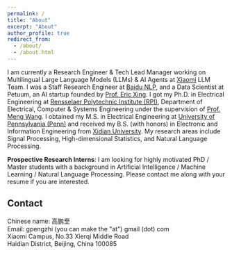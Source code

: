 ```yaml
---
permalink: /
title: "About"
excerpt: "About"
author_profile: true
redirect_from: 
  - /about/
  - /about.html
---
```


I am currently a Research Engineer & Tech Lead Manager working on Multilingual Large Language Models (LLMs) & AI Agents at [Xiaomi](https://www.mi.com/) LLM Team. I was a Staff Research Engineer at [Baidu NLP](https://nlp.baidu.com/), and a Data Scientist at Petuum, an AI startup founded by [Prof. Eric Xing](https://www.cs.cmu.edu/~epxing/). I got my Ph.D. in Electrical Engineering at [Rensselaer Polytechnic Institute (RPI)](http://rpi.edu/), Department of Electrical, Computer & Systems Engineering under  the supervision of [Prof. Meng Wang](https://ecse.rpi.edu/~wang/). I obtained my M.S. in Electrical Engineering at [University of Pennsylvania (Penn)](http://www.upenn.edu/) and received my B.S. (with honors) in Electronic and Information Engineering from [Xidian University](https://en.xidian.edu.cn/). My research areas include Signal Processing, High-dimensional Statistics, and Natural Language Processing.


**Prospective Research Interns**: I am looking for highly motivated PhD / Master students with a background in Artificial Intelligence / Machine Learning / Natural Language Processing. Please contact me along with your resume if you are interested.


**Contact**
------
Chinese name: 高鹏至  
Email: gpengzhi (you can make the "at") gmail (dot) com  
Xiaomi Campus, No.33 Xierqi Middle Road  
Haidian District, Beijing, China 100085


<!--
---

Welcome! You're the <a href='https://www.counter12.com'><img src='https://www.counter12.com/img-Wy8YB2Y7Z94Wc867-3.gif' border='0' alt='free counter'></a><script type='text/javascript' src='https://www.counter12.com/ad.js?id=Wy8YB2Y7Z94Wc867'></script><sup>th</sup> vistor here.

<script type="text/javascript" id="clustrmaps" src="//clustrmaps.com/map_v2.js?d=DU6pVGEgqlXN2oQ09MeLp-Qp_rew6BgKnf2wgQSxl_E&cl=ffffff&w=a"></script>

Last Update: April, 15<sup>th</sup>, 2023.
-->

